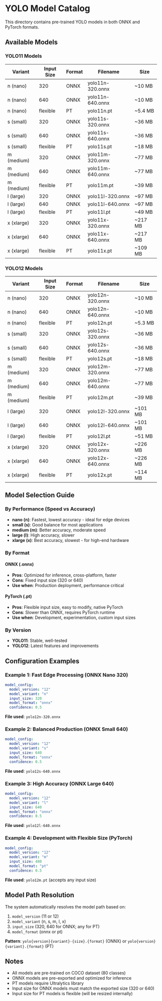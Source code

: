 # YOLO Model Catalog

This directory contains pre-trained YOLO models in both ONNX and PyTorch formats.

## Available Models

### YOLO11 Models

| Variant | Input Size | Format | Filename | Size |
|---------|-----------|--------|----------|------|
| n (nano) | 320 | ONNX | yolo11n-320.onnx | ~10 MB |
| n (nano) | 640 | ONNX | yolo11n-640.onnx | ~10 MB |
| n (nano) | flexible | PT | yolo11n.pt | ~5.4 MB |
| s (small) | 320 | ONNX | yolo11s-320.onnx | ~36 MB |
| s (small) | 640 | ONNX | yolo11s-640.onnx | ~36 MB |
| s (small) | flexible | PT | yolo11s.pt | ~18 MB |
| m (medium) | 320 | ONNX | yolo11m-320.onnx | ~77 MB |
| m (medium) | 640 | ONNX | yolo11m-640.onnx | ~77 MB |
| m (medium) | flexible | PT | yolo11m.pt | ~39 MB |
| l (large) | 320 | ONNX | yolo11l-320.onnx | ~97 MB |
| l (large) | 640 | ONNX | yolo11l-640.onnx | ~97 MB |
| l (large) | flexible | PT | yolo11l.pt | ~49 MB |
| x (xlarge) | 320 | ONNX | yolo11x-320.onnx | ~217 MB |
| x (xlarge) | 640 | ONNX | yolo11x-640.onnx | ~217 MB |
| x (xlarge) | flexible | PT | yolo11x.pt | ~109 MB |

### YOLO12 Models

| Variant | Input Size | Format | Filename | Size |
|---------|-----------|--------|----------|------|
| n (nano) | 320 | ONNX | yolo12n-320.onnx | ~10 MB |
| n (nano) | 640 | ONNX | yolo12n-640.onnx | ~10 MB |
| n (nano) | flexible | PT | yolo12n.pt | ~5.3 MB |
| s (small) | 320 | ONNX | yolo12s-320.onnx | ~36 MB |
| s (small) | 640 | ONNX | yolo12s-640.onnx | ~36 MB |
| s (small) | flexible | PT | yolo12s.pt | ~18 MB |
| m (medium) | 320 | ONNX | yolo12m-320.onnx | ~77 MB |
| m (medium) | 640 | ONNX | yolo12m-640.onnx | ~77 MB |
| m (medium) | flexible | PT | yolo12m.pt | ~39 MB |
| l (large) | 320 | ONNX | yolo12l-320.onnx | ~101 MB |
| l (large) | 640 | ONNX | yolo12l-640.onnx | ~101 MB |
| l (large) | flexible | PT | yolo12l.pt | ~51 MB |
| x (xlarge) | 320 | ONNX | yolo12x-320.onnx | ~226 MB |
| x (xlarge) | 640 | ONNX | yolo12x-640.onnx | ~226 MB |
| x (xlarge) | flexible | PT | yolo12x.pt | ~114 MB |

## Model Selection Guide

### By Performance (Speed vs Accuracy)

- **nano (n)**: Fastest, lowest accuracy - ideal for edge devices
- **small (s)**: Good balance for most applications
- **medium (m)**: Better accuracy, moderate speed
- **large (l)**: High accuracy, slower
- **xlarge (x)**: Best accuracy, slowest - for high-end hardware

### By Format

#### ONNX (.onnx)
- **Pros**: Optimized for inference, cross-platform, faster
- **Cons**: Fixed input size (320 or 640)
- **Use when**: Production deployment, performance critical

#### PyTorch (.pt)
- **Pros**: Flexible input size, easy to modify, native PyTorch
- **Cons**: Slower than ONNX, requires PyTorch runtime
- **Use when**: Development, experimentation, custom input sizes

### By Version

- **YOLO11**: Stable, well-tested
- **YOLO12**: Latest features and improvements

## Configuration Examples

### Example 1: Fast Edge Processing (ONNX Nano 320)
```yaml
model_config:
  model_version: "12"
  model_variant: "n"
  input_size: 320
  model_format: "onnx"
  confidence: 0.5
```
**File used**: `yolo12n-320.onnx`

### Example 2: Balanced Production (ONNX Small 640)
```yaml
model_config:
  model_version: "12"
  model_variant: "s"
  input_size: 640
  model_format: "onnx"
  confidence: 0.5
```
**File used**: `yolo12s-640.onnx`

### Example 3: High Accuracy (ONNX Large 640)
```yaml
model_config:
  model_version: "12"
  model_variant: "l"
  input_size: 640
  model_format: "onnx"
  confidence: 0.5
```
**File used**: `yolo12l-640.onnx`

### Example 4: Development with Flexible Size (PyTorch)
```yaml
model_config:
  model_version: "12"
  model_variant: "m"
  input_size: 480
  model_format: "pt"
  confidence: 0.5
```
**File used**: `yolo12m.pt` (accepts any input size)

## Model Path Resolution

The system automatically resolves the model path based on:
1. `model_version` (11 or 12)
2. `model_variant` (n, s, m, l, x)
3. `input_size` (320, 640 for ONNX; any for PT)
4. `model_format` (onnx or pt)

**Pattern**: `yolo{version}{variant}-{size}.{format}` (ONNX) or `yolo{version}{variant}.{format}` (PT)

## Notes

- All models are pre-trained on COCO dataset (80 classes)
- ONNX models are pre-exported and optimized for inference
- PT models require Ultralytics library
- Input size for ONNX models must match the exported size (320 or 640)
- Input size for PT models is flexible (will be resized internally)

